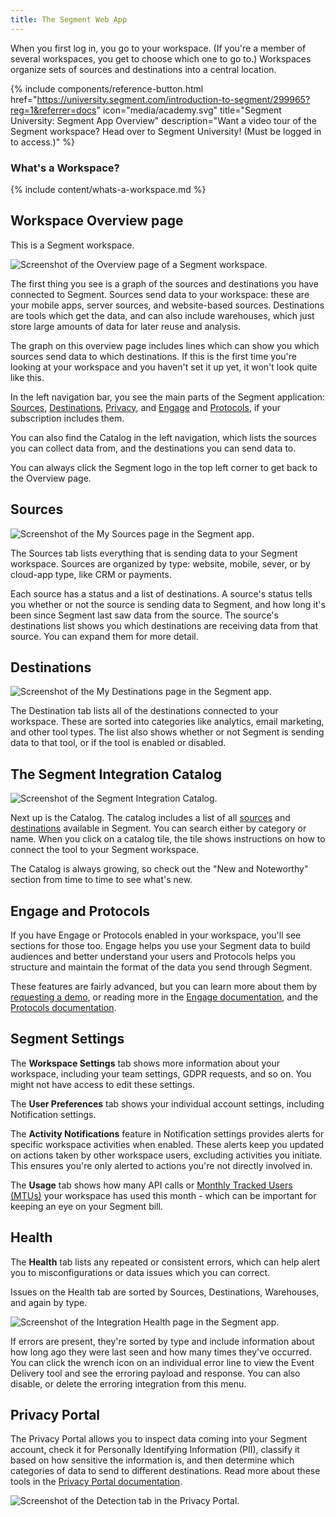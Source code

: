 ```yaml
---
title: The Segment Web App
---
```


When you first log in, you go to your workspace. (If you're a member of several workspaces, you get to choose which one to go to.) Workspaces organize sets of sources and destinations into a central location.

{% include components/reference-button.html href="https://university.segment.com/introduction-to-segment/299965?reg=1&referrer=docs" icon="media/academy.svg" title="Segment University: Segment App Overview" description="Want a video tour of the Segment workspace? Head over to Segment University! (Must be logged in to access.)" %}

### What's a Workspace?

{% include content/whats-a-workspace.md %}


## Workspace Overview page

This is a Segment workspace.

![Screenshot of the Overview page of a Segment workspace.](images/workspace-overview.png)

The first thing you see is a graph of the sources and destinations you have connected to Segment. Sources send data to your workspace: these are your mobile apps, server sources, and website-based sources. Destinations are tools which get the data, and can also include warehouses, which just store large amounts of data for later reuse and analysis.

The graph on this overview page includes lines which can show you which sources send data to which destinations. If this is the first time you're looking at your workspace and you haven't set it up yet, it won't look quite like this.

In the left navigation bar, you see the main parts of the Segment application: [Sources](/docs/connections/sources/), [Destinations](/docs/connections/destinations/), [Privacy](/docs/privacy/), and [Engage](/docs/engage/) and [Protocols](/docs/protocols/), if your subscription includes them.

You can also find the Catalog in the left navigation, which lists the sources you can collect data from, and the destinations you can send data to.

You can always click the Segment logo in the top left corner to get back to the Overview page.

## Sources

![Screenshot of the My Sources page in the Segment app.](images/sources.png)

The Sources tab lists everything that is sending data to your Segment workspace. Sources are organized by type: website, mobile, sever, or by cloud-app type, like CRM or payments.

Each source has a status and a list of destinations. A source's status tells you whether or not the source is sending data to Segment, and how long it's been since Segment last saw data from the source. The source's destinations list shows you which destinations are receiving data from that source. You can expand them for more detail.

## Destinations

![Screenshot of the My Destinations page in the Segment app.](images/destinations.png)

The Destination tab lists all of the destinations connected to your workspace. These are sorted into categories like analytics, email marketing, and other tool types. The list also shows whether or not Segment is sending data to that tool, or if the tool is enabled or disabled.

## The Segment Integration Catalog

![Screenshot of the Segment Integration Catalog.](images/catalog.png)

Next up is the Catalog. The catalog includes a list of all [sources](/docs/connections/sources/) and [destinations](/docs/connections/destinations/) available in Segment. You can search either by category or name. When you click on a catalog tile, the tile shows instructions on how to connect the tool to your Segment workspace.

The Catalog is always growing, so check out the "New and Noteworthy" section from time to time to see what's new.

## Engage and Protocols

If you have Engage or Protocols enabled in your workspace, you'll see sections for those too. Engage helps you use your Segment data to build audiences and better understand your users and Protocols helps you structure and maintain the format of the data you send through Segment.

These features are fairly advanced, but you can learn more about them by [requesting a demo](https://segment.com/contact/sales/), or reading more in the [Engage documentation](/docs/engage/), and the [Protocols documentation](/docs/protocols/).

## Segment Settings

The **Workspace Settings** tab shows more information about your workspace, including your team settings, GDPR requests, and so on. You might not have access to edit these settings.

The **User Preferences** tab shows your individual account settings, including Notification settings. 

The **Activity Notifications** feature in Notification settings provides alerts for specific workspace activities when enabled. These alerts keep you updated on actions taken by other workspace users, excluding activities you initiate. This ensures you're only alerted to actions you're not directly involved in.

The **Usage** tab shows how many API calls or [Monthly Tracked Users (MTUs)](/docs/guides/usage-and-billing/mtus-and-throughput/#how-does-segment-calculate-mtus) your workspace has used this month - which can be important for keeping an eye on your Segment bill.

## Health

The **Health** tab lists any repeated or consistent errors, which can help alert you to misconfigurations or data issues which you can correct.

Issues on the Health tab are sorted by Sources, Destinations, Warehouses, and again by type.

![Screenshot of the Integration Health page in the Segment app.](images/health.png)

If errors are present, they're sorted by type and include information about how long ago they were last seen and how many times they've occurred. You can click the wrench icon on an individual error line to view the Event Delivery tool and see the erroring payload and response. You can also disable, or delete the erroring integration from this menu.

## Privacy Portal

The Privacy Portal allows you to inspect data coming into your Segment account, check it for Personally Identifying Information (PII), classify it based on how sensitive the information is, and then determine which categories of data to send to different destinations. Read more about these tools in the [Privacy Portal documentation](/docs/privacy/portal/).

![Screenshot of the Detection tab in the Privacy Portal.](images/privacy.png)
